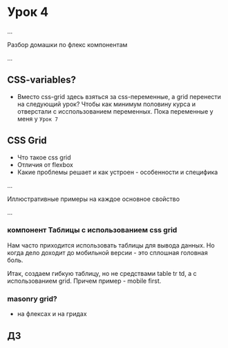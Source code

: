 # Урок 4

...

Разбор домашки по флекс компонентам

...

## CSS-variables?

- Вместо css-grid здесь взяться за css-переменные, а grid перенести на следующий урок? Чтобы как минимум половину курса и отверстали с исспользованием переменных. Пока переменные у меня у `Урок 7`

## CSS Grid

- Что такое css grid
- Отличия от flexbox
- Какие проблемы решает и как устроен - особенности и специфика

...

Иллюстративные примеры на каждое основное свойство

...

### компонент Таблицы с использованием css grid

Нам часто приходится использовать таблицы для вывода данных. Но когда дело доходит до мобильной версии - это сплошная головная боль.

Итак, создаем гибкую таблицу, но не средствами table tr td, а с использованием grid. Причем пример - mobile first.

### masonry grid?

- на флексах и на гридах

## ДЗ
